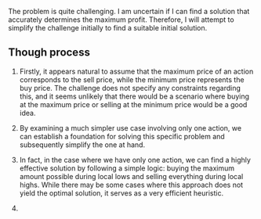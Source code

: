 The problem is quite challenging. I am uncertain if I can find a solution that accurately determines the maximum profit. Therefore, I will attempt to simplify the challenge initially to find a suitable initial solution.

## Though process

1. Firstly, it appears natural to assume that the maximum price of an action corresponds to the sell price, while the minimum price represents the buy price. The challenge does not specify any constraints regarding this, and it seems unlikely that there would be a scenario where buying at the maximum price or selling at the minimum price would be a good idea.

2. By examining a much simpler use case involving only one action, we can establish a foundation for solving this specific problem and subsequently simplify the one at hand.

3. In fact, in the case where we have only one action, we can find a highly effective solution by following a simple logic: buying the maximum amount possible during local lows and selling everything during local highs. While there may be some cases where this approach does not yield the optimal solution, it serves as a very efficient heuristic.

4.
